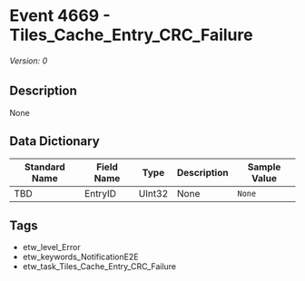 # Event 4669 - Tiles_Cache_Entry_CRC_Failure
###### Version: 0

## Description
None

## Data Dictionary
|Standard Name|Field Name|Type|Description|Sample Value|
|---|---|---|---|---|
|TBD|EntryID|UInt32|None|`None`|

## Tags
* etw_level_Error
* etw_keywords_NotificationE2E
* etw_task_Tiles_Cache_Entry_CRC_Failure